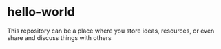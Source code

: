 # hello-world
This repository can be a place where you store ideas, resources, or even share and discuss things with others
